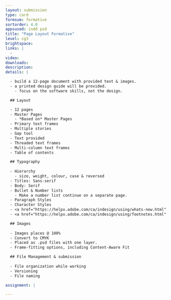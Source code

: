 ```yaml
---
layout: submission
type: card
formsum: formative
sortorder: 4.0
appsused: indd psd
title: "Page Layout Formative"
level: cg3
brightspace: 
links: |
  - 
video: 
downloads: 
description: 
details: |

  - build a 12-page document with provided text & images.
  - a printed design guide will be provided.
    - focus on the software skills, not the design.

  ## Layout

  - 12 pages
  - Master Pages
    - *Based on* Master Pages
  - Primary text frames
  - Multiple stories
  - Gap tool
  - Text provided
  - Threaded text frames
  - Multi-column text frames
  - Table of contents

  ## Typography
  
  - Hierarchy
    - size, weight, colour, case & reversed
  - Titles: Sans-serif
  - Body: Serif
  - Bullet & Number lists
    - Make a number list continue on a separate page.
  - Paragraph Styles
  - Character Styles
  - <a href="https://helpx.adobe.com/ca/indesign/using/whats-new.html" title="Space between paragraph styles" target="_blank">Space between paragraph styles</a>
  - <a href="https://helpx.adobe.com/ca/indesign/using/footnotes.html" title="xx" target="_blank">Footnotes</a>

  ## Images
  
  - Images places @ 100%
  - Convert to CMYK
  - Placed as .psd files with one layer.
  - Frame-fitting options, including Content-Aware Fit

  ## File Management & submission
  
  - File organization while working
  - Versioning
  - File naming

assignment: |

---
```

